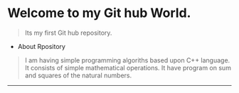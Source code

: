 # Welcome to my Git hub World. 
> Its my first Git hub repository.
* About Rpository 
> I am having simple programming algoriths based upon C++ language.
> It consists of simple mathematical operations.
> It have program on sum and squares of the natural numbers.
<hr>
